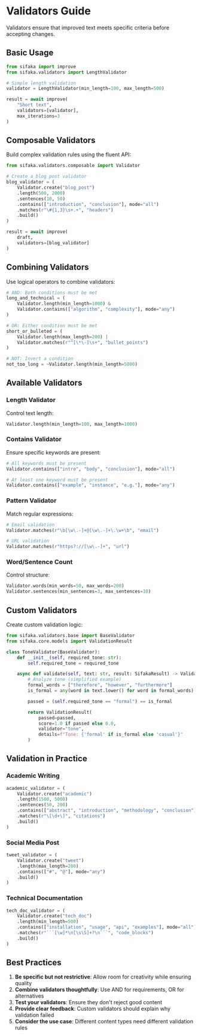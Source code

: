 # Validators Guide

Validators ensure that improved text meets specific criteria before accepting changes.

## Basic Usage

```python
from sifaka import improve
from sifaka.validators import LengthValidator

# Simple length validation
validator = LengthValidator(min_length=100, max_length=500)

result = await improve(
    "Short text",
    validators=[validator],
    max_iterations=3
)
```

## Composable Validators

Build complex validation rules using the fluent API:

```python
from sifaka.validators.composable import Validator

# Create a blog post validator
blog_validator = (
    Validator.create("blog_post")
    .length(500, 2000)
    .sentences(10, 50)
    .contains(["introduction", "conclusion"], mode="all")
    .matches(r"\#{1,3}\s+.+", "headers")
    .build()
)

result = await improve(
    draft,
    validators=[blog_validator]
)
```

## Combining Validators

Use logical operators to combine validators:

```python
# AND: Both conditions must be met
long_and_technical = (
    Validator.length(min_length=1000) &
    Validator.contains(["algorithm", "complexity"], mode="any")
)

# OR: Either condition must be met
short_or_bulleted = (
    Validator.length(max_length=200) |
    Validator.matches(r"^[\*\-]\s+", "bullet_points")
)

# NOT: Invert a condition
not_too_long = ~Validator.length(min_length=5000)
```

## Available Validators

### Length Validator
Control text length:
```python
Validator.length(min_length=100, max_length=1000)
```

### Contains Validator
Ensure specific keywords are present:
```python
# All keywords must be present
Validator.contains(["intro", "body", "conclusion"], mode="all")

# At least one keyword must be present
Validator.contains(["example", "instance", "e.g."], mode="any")
```

### Pattern Validator
Match regular expressions:
```python
# Email validation
Validator.matches(r"\b[\w\.-]+@[\w\.-]+\.\w+\b", "email")

# URL validation
Validator.matches(r"https?://[\w\.-]+", "url")
```

### Word/Sentence Count
Control structure:
```python
Validator.words(min_words=50, max_words=200)
Validator.sentences(min_sentences=3, max_sentences=10)
```

## Custom Validators

Create custom validation logic:

```python
from sifaka.validators.base import BaseValidator
from sifaka.core.models import ValidationResult

class ToneValidator(BaseValidator):
    def __init__(self, required_tone: str):
        self.required_tone = required_tone

    async def validate(self, text: str, result: SifakaResult) -> ValidationResult:
        # Analyze tone (simplified example)
        formal_words = ["therefore", "however", "furthermore"]
        is_formal = any(word in text.lower() for word in formal_words)

        passed = (self.required_tone == "formal") == is_formal

        return ValidationResult(
            passed=passed,
            score=1.0 if passed else 0.0,
            validator="tone",
            details=f"Tone: {'formal' if is_formal else 'casual'}"
        )
```

## Validation in Practice

### Academic Writing
```python
academic_validator = (
    Validator.create("academic")
    .length(1500, 5000)
    .sentences(50, 200)
    .contains(["abstract", "introduction", "methodology", "conclusion"], mode="all")
    .matches(r"\[\d+\]", "citations")
    .build()
)
```

### Social Media Post
```python
tweet_validator = (
    Validator.create("tweet")
    .length(max_length=280)
    .contains(["#", "@"], mode="any")
    .build()
)
```

### Technical Documentation
```python
tech_doc_validator = (
    Validator.create("tech_doc")
    .length(min_length=500)
    .contains(["installation", "usage", "api", "examples"], mode="all")
    .matches(r"```[\w]*\n[\s\S]+?\n```", "code_blocks")
    .build()
)
```

## Best Practices

1. **Be specific but not restrictive**: Allow room for creativity while ensuring quality
2. **Combine validators thoughtfully**: Use AND for requirements, OR for alternatives
3. **Test your validators**: Ensure they don't reject good content
4. **Provide clear feedback**: Custom validators should explain why validation failed
5. **Consider the use case**: Different content types need different validation rules
